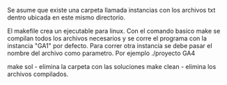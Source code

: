Se asume que existe una carpeta llamada instancias con los archivos txt dentro
ubicada en este mismo directorio.

El makefile crea un ejecutable para linux. Con el comando basico make se compilan todos los
archivos necesarios y se corre el programa con la instancia "GA1" por defecto. Para correr otra instancia
se debe pasar el nombre del archivo como parametro. Por ejemplo ./proyecto GA4

make sol - elimina la carpeta con las soluciones
make clean - elimina los archivos compilados.